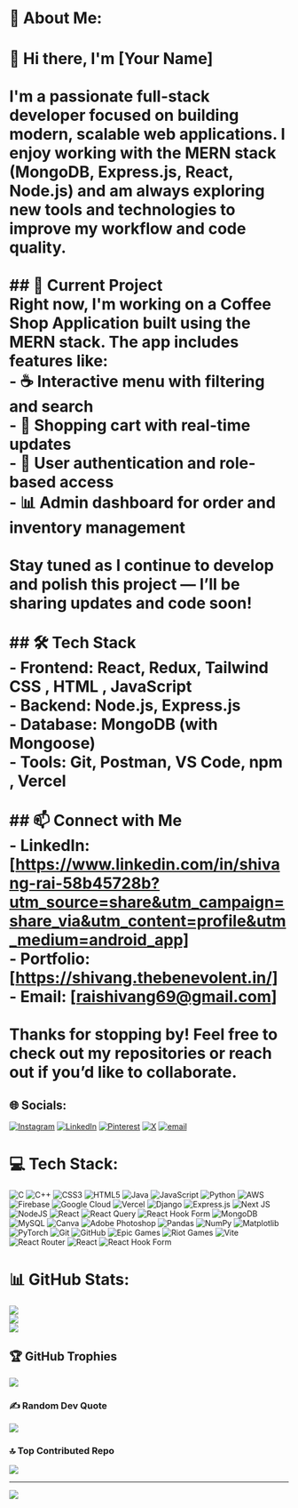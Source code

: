 # 💫 About Me:
# 👋 Hi there, I'm [Your Name]<br><br>I'm a passionate full-stack developer focused on building modern, scalable web applications. I enjoy working with the **MERN stack (MongoDB, Express.js, React, Node.js)** and am always exploring new tools and technologies to improve my workflow and code quality.<br><br>## 🚀 Current Project<br>Right now, I'm working on a **Coffee Shop Application** built using the MERN stack. The app includes features like:<br>- ☕ Interactive menu with filtering and search<br>- 🛒 Shopping cart with real-time updates<br>- 🔐 User authentication and role-based access<br>- 📊 Admin dashboard for order and inventory management<br><br>Stay tuned as I continue to develop and polish this project — I’ll be sharing updates and code soon!<br><br>## 🛠️ Tech Stack<br>- **Frontend**: React, Redux, Tailwind CSS , HTML , JavaScript<br>- **Backend**: Node.js, Express.js<br>- **Database**: MongoDB (with Mongoose)<br>- **Tools**: Git, Postman, VS Code, npm , Vercel<br><br>## 📫 Connect with Me<br>- LinkedIn: [https://www.linkedin.com/in/shivang-rai-58b45728b?utm_source=share&utm_campaign=share_via&utm_content=profile&utm_medium=android_app]<br>- Portfolio: [https://shivang.thebenevolent.in/]<br>- Email: [raishivang69@gmail.com]<br><br>Thanks for stopping by! Feel free to check out my repositories or reach out if you’d like to collaborate.<br>


## 🌐 Socials:
[![Instagram](https://img.shields.io/badge/Instagram-%23E4405F.svg?logo=Instagram&logoColor=white)](https://instagram.com/@_shivang11.04_) [![LinkedIn](https://img.shields.io/badge/LinkedIn-%230077B5.svg?logo=linkedin&logoColor=white)](https://linkedin.com/in/https://www.linkedin.com/in/shivang-rai) [![Pinterest](https://img.shields.io/badge/Pinterest-%23E60023.svg?logo=Pinterest&logoColor=white)](https://pinterest.com/@rshivang680) [![X](https://img.shields.io/badge/X-black.svg?logo=X&logoColor=white)](https://x.com/@raishivang_69) [![email](https://img.shields.io/badge/Email-D14836?logo=gmail&logoColor=white)](mailto:raishivang69@gmail.com) 

# 💻 Tech Stack:
![C](https://img.shields.io/badge/c-%2300599C.svg?style=for-the-badge&logo=c&logoColor=white) ![C++](https://img.shields.io/badge/c++-%2300599C.svg?style=for-the-badge&logo=c%2B%2B&logoColor=white) ![CSS3](https://img.shields.io/badge/css3-%231572B6.svg?style=for-the-badge&logo=css3&logoColor=white) ![HTML5](https://img.shields.io/badge/html5-%23E34F26.svg?style=for-the-badge&logo=html5&logoColor=white) ![Java](https://img.shields.io/badge/java-%23ED8B00.svg?style=for-the-badge&logo=openjdk&logoColor=white) ![JavaScript](https://img.shields.io/badge/javascript-%23323330.svg?style=for-the-badge&logo=javascript&logoColor=%23F7DF1E) ![Python](https://img.shields.io/badge/python-3670A0?style=for-the-badge&logo=python&logoColor=ffdd54) ![AWS](https://img.shields.io/badge/AWS-%23FF9900.svg?style=for-the-badge&logo=amazon-aws&logoColor=white) ![Firebase](https://img.shields.io/badge/firebase-%23039BE5.svg?style=for-the-badge&logo=firebase) ![Google Cloud](https://img.shields.io/badge/GoogleCloud-%234285F4.svg?style=for-the-badge&logo=google-cloud&logoColor=white) ![Vercel](https://img.shields.io/badge/vercel-%23000000.svg?style=for-the-badge&logo=vercel&logoColor=white) ![Django](https://img.shields.io/badge/django-%23092E20.svg?style=for-the-badge&logo=django&logoColor=white) ![Express.js](https://img.shields.io/badge/express.js-%23404d59.svg?style=for-the-badge&logo=express&logoColor=%2361DAFB) ![Next JS](https://img.shields.io/badge/Next-black?style=for-the-badge&logo=next.js&logoColor=white) ![NodeJS](https://img.shields.io/badge/node.js-6DA55F?style=for-the-badge&logo=node.js&logoColor=white) ![React](https://img.shields.io/badge/react-%2320232a.svg?style=for-the-badge&logo=react&logoColor=%2361DAFB) ![React Query](https://img.shields.io/badge/-React%20Query-FF4154?style=for-the-badge&logo=react%20query&logoColor=white) ![React Hook Form](https://img.shields.io/badge/React%20Hook%20Form-%23EC5990.svg?style=for-the-badge&logo=reacthookform&logoColor=white) ![MongoDB](https://img.shields.io/badge/MongoDB-%234ea94b.svg?style=for-the-badge&logo=mongodb&logoColor=white) ![MySQL](https://img.shields.io/badge/mysql-4479A1.svg?style=for-the-badge&logo=mysql&logoColor=white) ![Canva](https://img.shields.io/badge/Canva-%2300C4CC.svg?style=for-the-badge&logo=Canva&logoColor=white) ![Adobe Photoshop](https://img.shields.io/badge/adobe%20photoshop-%2331A8FF.svg?style=for-the-badge&logo=adobe%20photoshop&logoColor=white) ![Pandas](https://img.shields.io/badge/pandas-%23150458.svg?style=for-the-badge&logo=pandas&logoColor=white) ![NumPy](https://img.shields.io/badge/numpy-%23013243.svg?style=for-the-badge&logo=numpy&logoColor=white) ![Matplotlib](https://img.shields.io/badge/Matplotlib-%23ffffff.svg?style=for-the-badge&logo=Matplotlib&logoColor=black) ![PyTorch](https://img.shields.io/badge/PyTorch-%23EE4C2C.svg?style=for-the-badge&logo=PyTorch&logoColor=white) ![Git](https://img.shields.io/badge/git-%23F05033.svg?style=for-the-badge&logo=git&logoColor=white) ![GitHub](https://img.shields.io/badge/github-%23121011.svg?style=for-the-badge&logo=github&logoColor=white) ![Epic Games](https://img.shields.io/badge/epicgames-%23313131.svg?style=for-the-badge&logo=epicgames&logoColor=white) ![Riot Games](https://img.shields.io/badge/riotgames-D32936.svg?style=for-the-badge&logo=riotgames&logoColor=white) ![Vite](https://img.shields.io/badge/vite-%23646CFF.svg?style=for-the-badge&logo=vite&logoColor=white) ![React Router](https://img.shields.io/badge/React_Router-CA4245?style=for-the-badge&logo=react-router&logoColor=white) ![React](https://img.shields.io/badge/react-%2320232a.svg?style=for-the-badge&logo=react&logoColor=%2361DAFB) ![React Hook Form](https://img.shields.io/badge/React%20Hook%20Form-%23EC5990.svg?style=for-the-badge&logo=reacthookform&logoColor=white)
# 📊 GitHub Stats:
![](https://github-readme-stats.vercel.app/api?username=shivangrai5143&theme=ocean_dark&hide_border=false&include_all_commits=false&count_private=false)<br/>
![](https://nirzak-streak-stats.vercel.app/?user=shivangrai5143&theme=ocean_dark&hide_border=false)<br/>
![](https://github-readme-stats.vercel.app/api/top-langs/?username=shivangrai5143&theme=ocean_dark&hide_border=false&include_all_commits=false&count_private=false&layout=compact)

## 🏆 GitHub Trophies
![](https://github-profile-trophy.vercel.app/?username=shivangrai5143&theme=monokai&no-frame=false&no-bg=false&margin-w=4)

### ✍️ Random Dev Quote
![](https://quotes-github-readme.vercel.app/api?type=vetical&theme=tokyonight)

### 🔝 Top Contributed Repo
![](https://github-contributor-stats.vercel.app/api?username=shivangrai5143&limit=5&theme=dark&combine_all_yearly_contributions=true)

---
[![](https://visitcount.itsvg.in/api?id=shivangrai5143&icon=8&color=3)](https://visitcount.itsvg.in)

<!-- Proudly created with GPRM ( https://gprm.itsvg.in ) -->
